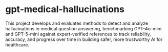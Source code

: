 # gpt-medical-hallucinations
This project develops and evaluates methods to detect and analyze hallucinations in medical question answering, benchmarking GPT-4o-mini and GPT-5-mini against expert-verified references to track reliability, accuracy, and progress over time in building safer, more trustworthy AI for healthcare.
